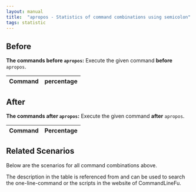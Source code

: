 ```yaml
---
layout: manual
title:  "apropos - Statistics of command combinations using semicolon"
tags: statistic
---
```


## Before

__The commands before `apropos`:__  Execute the given command __before__ `apropos`.

| Command | percentage |
|--------|--------|



## After

__The commands after `apropos`:__ Execute the given command __after__ `apropos`.

| Command | Percentage | 
|-------|--------|



## Related Scenarios

Below are the scenarios for all command combinations above.

The description in the table is referenced from and can be used to search the one-line-command or the scripts in the website of CommandLineFu.





